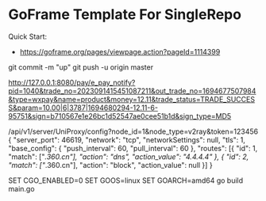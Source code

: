 # GoFrame Template For SingleRepo

Quick Start: 
- https://goframe.org/pages/viewpage.action?pageId=1114399


git commit -m "up"
git push -u origin master

http://127.0.0.1:8080/pay/e_pay_notify?pid=1040&trade_no=2023091415451087211&out_trade_no=1694677507984&type=wxpay&name=product&money=12.11&trade_status=TRADE_SUCCESS&param=10.00|6|3787|1694680294-12.11-6-95751&sign=b710567e1e26bc1d52547ae0cee51b1d&sign_type=MD5


/api/v1/server/UniProxy/config?node_id=1&node_type=v2ray&token=123456
{
	"server_port": 46619,
	"network": "tcp",
	"networkSettings": null,
	"tls": 1,
	"base_config": {
		"push_interval": 60,
		"pull_interval": 60
	},
	"routes": [{
		"id": 1,
		"match": ["*.360.cn"],
		"action": "dns",
		"action_value": "4.4.4.4"
	}, {
		"id": 2,
		"match": ["*.360.cn"],
		"action": "block",
		"action_value": null
	}]
}

SET CGO_ENABLED=0
SET GOOS=linux
SET GOARCH=amd64
go build main.go